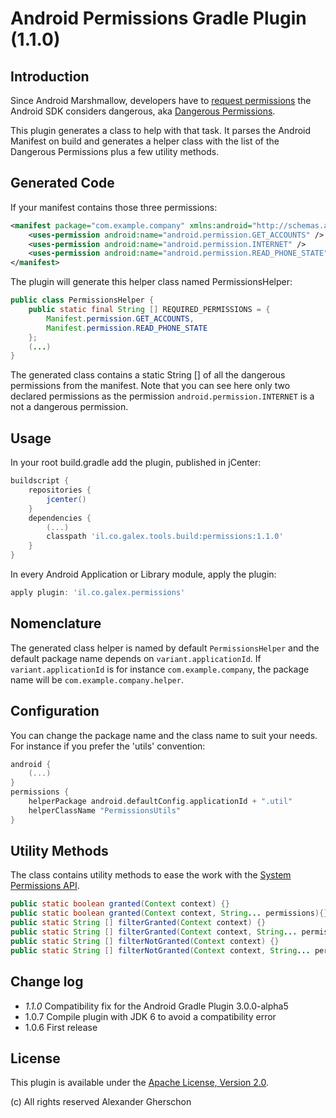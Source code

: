 # Android Permissions Gradle Plugin (1.1.0)
## Introduction
Since Android Marshmallow, developers have to [request permissions](http://developer.android.com/guide/topics/security/permissions.html) the Android SDK considers dangerous, aka [Dangerous Permissions](http://developer.android.com/guide/topics/security/permissions.html#normal-dangerous).

This plugin generates a class to help with that task. It parses the Android Manifest on build and generates a helper class with the list of the Dangerous Permissions plus a few utility methods.
## Generated Code
If your manifest contains those three permissions:
```xml
<manifest package="com.example.company" xmlns:android="http://schemas.android.com/apk/res/android">
    <uses-permission android:name="android.permission.GET_ACCOUNTS" />
    <uses-permission android:name="android.permission.INTERNET" />
    <uses-permission android:name="android.permission.READ_PHONE_STATE" />
</manifest>
```
The plugin will generate this helper class named PermissionsHelper:

```java
public class PermissionsHelper {
    public static final String [] REQUIRED_PERMISSIONS = {
        Manifest.permission.GET_ACCOUNTS,
        Manifest.permission.READ_PHONE_STATE
    };
    (...)
}
```
The generated class contains a static String [] of all the dangerous permissions from the manifest.
Note that you can see here only two declared permissions as the permission `android.permission.INTERNET` is a not a dangerous permission.
## Usage
In your root build.gradle add the plugin, published in jCenter:

```gradle
buildscript {
    repositories {
        jcenter()
    }
    dependencies {
        (...)
        classpath 'il.co.galex.tools.build:permissions:1.1.0'
    }
}

```

In every Android Application or Library module, apply the plugin:
```gradle
apply plugin: 'il.co.galex.permissions'
```
## Nomenclature
The generated class helper is named by default `PermissionsHelper` and the default package name depends on `variant.applicationId`.
If `variant.applicationId` is for instance `com.example.company`, the package name will be `com.example.company.helper`.
## Configuration
You can change the package name and the class name to suit your needs.
For instance if you prefer the 'utils' convention:
```gradle
android {
    (...)
}
permissions {
    helperPackage android.defaultConfig.applicationId + ".util"
    helperClassName "PermissionsUtils"
}
```
## Utility Methods
The class contains utility methods to ease the work with the [System Permissions API](http://developer.android.com/guide/topics/security/permissions.html).

```java
public static boolean granted(Context context) {}
public static boolean granted(Context context, String... permissions){}
public static String [] filterGranted(Context context) {}
public static String [] filterGranted(Context context, String... permissions){}
public static String [] filterNotGranted(Context context) {}
public static String [] filterNotGranted(Context context, String... permissions) {}
```

## Change log

- *1.1.0* Compatibility fix for the Android Gradle Plugin 3.0.0-alpha5
- 1.0.7 Compile plugin with JDK 6 to avoid a compatibility error
- 1.0.6 First release

## License
This plugin is available under the [Apache License, Version 2.0](http://www.apache.org/licenses/LICENSE-2.0).

(c) All rights reserved Alexander Gherschon